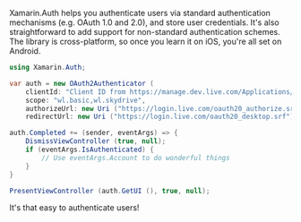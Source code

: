 Xamarin.Auth helps you authenticate users via standard authentication mechanisms (e.g. OAuth 1.0 and 2.0), and store user credentials. It's also straightforward to add support for non-standard authentication schemes. The library is cross-platform, so once you learn it on iOS, you're all set on Android.

```csharp
using Xamarin.Auth;

var auth = new OAuth2Authenticator (
	clientId: "Client ID from https://manage.dev.live.com/Applications/Index",
	scope: "wl.basic,wl.skydrive",
	authorizeUrl: new Uri ("https://login.live.com/oauth20_authorize.srf"),
	redirectUrl: new Uri ("https://login.live.com/oauth20_desktop.srf"));

auth.Completed += (sender, eventArgs) => {
	DismissViewController (true, null);
	if (eventArgs.IsAuthenticated) {
		// Use eventArgs.Account to do wonderful things
	}
}

PresentViewController (auth.GetUI (), true, null);
```

It's that easy to authenticate users!
